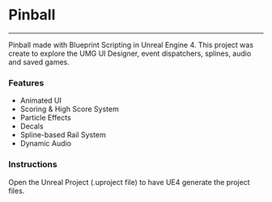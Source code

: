 # Pinball
****

Pinball made with Blueprint Scripting in Unreal Engine 4. This project was create to explore the UMG UI Designer, event dispatchers, splines, audio and saved games.

### Features
  * Animated UI
  * Scoring & High Score System
  * Particle Effects
  * Decals
  * Spline-based Rail System
  * Dynamic Audio

### Instructions
Open the Unreal Project (.uproject file) to have UE4 generate the project files.

